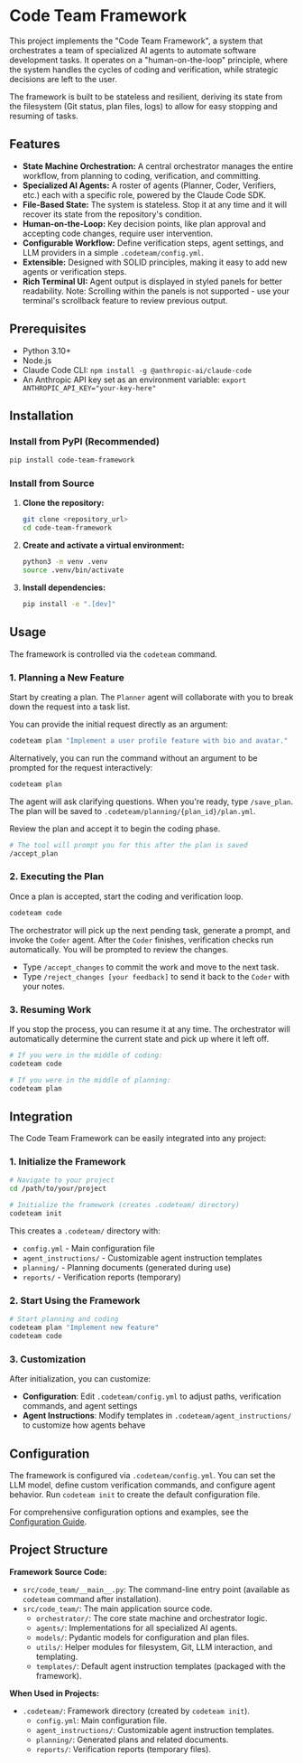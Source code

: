# Code Team Framework

This project implements the "Code Team Framework", a system that orchestrates a team of specialized AI agents to automate software development tasks. It operates on a "human-on-the-loop" principle, where the system handles the cycles of coding and verification, while strategic decisions are left to the user.

The framework is built to be stateless and resilient, deriving its state from the filesystem (Git status, plan files, logs) to allow for easy stopping and resuming of tasks.

## Features

- **State Machine Orchestration:** A central orchestrator manages the entire workflow, from planning to coding, verification, and committing.
- **Specialized AI Agents:** A roster of agents (Planner, Coder, Verifiers, etc.) each with a specific role, powered by the Claude Code SDK.
- **File-Based State:** The system is stateless. Stop it at any time and it will recover its state from the repository's condition.
- **Human-on-the-Loop:** Key decision points, like plan approval and accepting code changes, require user intervention.
- **Configurable Workflow:** Define verification steps, agent settings, and LLM providers in a simple `.codeteam/config.yml`.
- **Extensible:** Designed with SOLID principles, making it easy to add new agents or verification steps.
- **Rich Terminal UI:** Agent output is displayed in styled panels for better readability. Note: Scrolling within the panels is not supported - use your terminal's scrollback feature to review previous output.

## Prerequisites

- Python 3.10+
- Node.js
- Claude Code CLI: `npm install -g @anthropic-ai/claude-code`
- An Anthropic API key set as an environment variable: `export ANTHROPIC_API_KEY="your-key-here"`

## Installation

### Install from PyPI (Recommended)

```bash
pip install code-team-framework
```

### Install from Source

1.  **Clone the repository:**
    ```bash
    git clone <repository_url>
    cd code-team-framework
    ```

2.  **Create and activate a virtual environment:**
    ```bash
    python3 -m venv .venv
    source .venv/bin/activate
    ```

3.  **Install dependencies:**
    ```bash
    pip install -e ".[dev]"
    ```

## Usage

The framework is controlled via the `codeteam` command.

### 1. Planning a New Feature

Start by creating a plan. The `Planner` agent will collaborate with you to break down the request into a task list.

You can provide the initial request directly as an argument:
```bash
codeteam plan "Implement a user profile feature with bio and avatar."
```

Alternatively, you can run the command without an argument to be prompted for the request interactively:
```bash
codeteam plan
```
The agent will ask clarifying questions. When you're ready, type `/save_plan`. The plan will be saved to `.codeteam/planning/{plan_id}/plan.yml`.

Review the plan and accept it to begin the coding phase.

```bash
# The tool will prompt you for this after the plan is saved
/accept_plan
```

### 2. Executing the Plan

Once a plan is accepted, start the coding and verification loop.

```bash
codeteam code
```

The orchestrator will pick up the next pending task, generate a prompt, and invoke the `Coder` agent. After the `Coder` finishes, verification checks run automatically. You will be prompted to review the changes.

-   Type `/accept_changes` to commit the work and move to the next task.
-   Type `/reject_changes [your feedback]` to send it back to the `Coder` with your notes.

### 3. Resuming Work

If you stop the process, you can resume it at any time. The orchestrator will automatically determine the current state and pick up where it left off.

```bash
# If you were in the middle of coding:
codeteam code

# If you were in the middle of planning:
codeteam plan
```

## Integration

The Code Team Framework can be easily integrated into any project:

### 1. Initialize the Framework

```bash
# Navigate to your project
cd /path/to/your/project

# Initialize the framework (creates .codeteam/ directory)
codeteam init
```

This creates a `.codeteam/` directory with:
- `config.yml` - Main configuration file
- `agent_instructions/` - Customizable agent instruction templates
- `planning/` - Planning documents (generated during use)
- `reports/` - Verification reports (temporary)

### 2. Start Using the Framework

```bash
# Start planning and coding
codeteam plan "Implement new feature"
codeteam code
```

### 3. Customization

After initialization, you can customize:
- **Configuration**: Edit `.codeteam/config.yml` to adjust paths, verification commands, and agent settings
- **Agent Instructions**: Modify templates in `.codeteam/agent_instructions/` to customize how agents behave

## Configuration

The framework is configured via `.codeteam/config.yml`. You can set the LLM model, define custom verification commands, and configure agent behavior. Run `codeteam init` to create the default configuration file.

For comprehensive configuration options and examples, see the [Configuration Guide](docs/CONFIGURATION.md).

## Project Structure

**Framework Source Code:**
-   `src/code_team/__main__.py`: The command-line entry point (available as `codeteam` command after installation).
-   `src/code_team/`: The main application source code.
    -   `orchestrator/`: The core state machine and orchestrator logic.
    -   `agents/`: Implementations for all specialized AI agents.
    -   `models/`: Pydantic models for configuration and plan files.
    -   `utils/`: Helper modules for filesystem, Git, LLM interaction, and templating.
    -   `templates/`: Default agent instruction templates (packaged with the framework).

**When Used in Projects:**
-   `.codeteam/`: Framework directory (created by `codeteam init`).
    -   `config.yml`: Main configuration file.
    -   `agent_instructions/`: Customizable agent instruction templates.
    -   `planning/`: Generated plans and related documents.
    -   `reports/`: Verification reports (temporary files).
